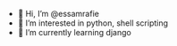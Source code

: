 - 👋 Hi, I’m @essamrafie
- 👀 I’m interested in python, shell scripting
- 🌱 I’m currently learning django 

<!---
essamrafie/essamrafie is a ✨ special ✨ repository because its `README.md` (this file) appears on your GitHub profile.
You can click the Preview link to take a look at your changes.
--->
